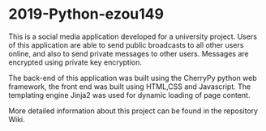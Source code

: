 # 2019-Python-ezou149

This is a social media application developed for a university project. Users of this application are able to send public broadcasts to all other users online, and also to send private messages to other users. Messages are encrypted using private key encryption.

The back-end of this application was built using the CherryPy python web framework, the front end was built using HTML,CSS and Javascript. The templating engine Jinja2 was used for dynamic loading of page content.

More detailed information about this project can be found in the repository Wiki.

